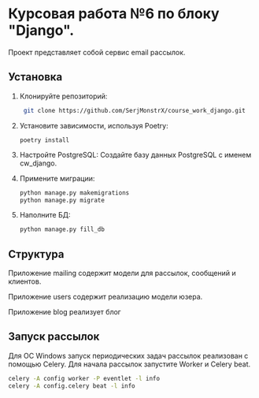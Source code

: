 # Курсовая работа №6 по блоку "Django".

Проект представляет собой сервис email рассылок.

## Установка

1. Клонируйте репозиторий:
   ```bash
    git clone https://github.com/SerjMonstrX/course_work_django.git
   
2. Установите зависимости, используя Poetry:

       poetry install

3. Настройте PostgreSQL:
Создайте базу данных PostgreSQL с именем cw_django.

4. Примените миграции:
    ```bash
    python manage.py makemigrations
    python manage.py migrate
   
5. Наполните БД:
   ```bash
   python manage.py fill_db

## Структура

Приложение mailing содержит модели для рассылок, сообщений и клиентов.

Приложение users содержит реализацию модели юзера.

Приложение blog реализует блог

## Запуск рассылок

Для ОС Windows запуск периодических задач рассылок реализован с помощью Celery.
Для начала рассылок запустите Worker и Celery beat.
   ```bash
   celery -A config worker -P eventlet -l info
   celery -A config.celery beat -l info

